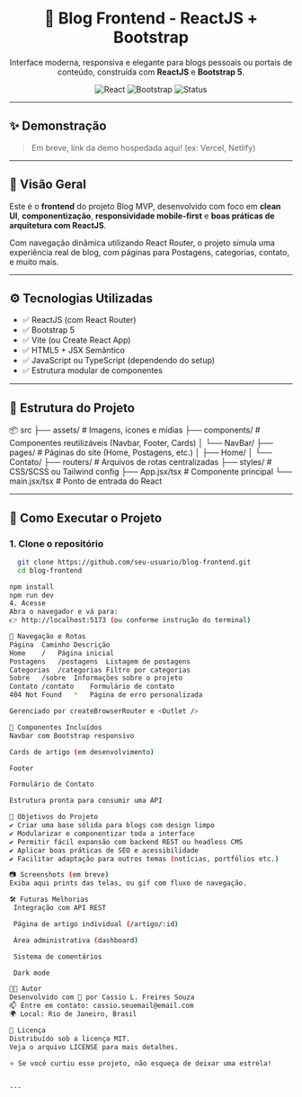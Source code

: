 <h1 align="center">📰 Blog Frontend - ReactJS + Bootstrap</h1>

<p align="center">
  Interface moderna, responsiva e elegante para blogs pessoais ou portais de conteúdo, construída com <strong>ReactJS</strong> e <strong>Bootstrap 5</strong>.
</p>

<p align="center">
  <img alt="React" src="https://img.shields.io/badge/react-18.0.0-61DAFB?style=for-the-badge&logo=react&logoColor=white" />
  <img alt="Bootstrap" src="https://img.shields.io/badge/bootstrap-5.3.0-7952B3?style=for-the-badge&logo=bootstrap&logoColor=white" />
  <img alt="Status" src="https://img.shields.io/badge/status-em%20desenvolvimento-yellow?style=for-the-badge" />
</p>

---

## ✨ Demonstração

> Em breve, link da demo hospedada aqui! (ex: Vercel, Netlify)

---

## 📌 Visão Geral

Este é o **frontend** do projeto Blog MVP, desenvolvido com foco em **clean UI**, **componentização**, **responsividade mobile-first** e **boas práticas de arquitetura com ReactJS**.

Com navegação dinâmica utilizando React Router, o projeto simula uma experiência real de blog, com páginas para Postagens, categorias, contato, e muito mais.

---

## ⚙️ Tecnologias Utilizadas

- ✅ ReactJS (com React Router)
- ✅ Bootstrap 5
- ✅ Vite (ou Create React App)
- ✅ HTML5 + JSX Semântico
- ✅ JavaScript ou TypeScript (dependendo do setup)
- ✅ Estrutura modular de componentes

---

## 📁 Estrutura do Projeto
📦 src
├── assets/ # Imagens, ícones e mídias
├── components/ # Componentes reutilizáveis (Navbar, Footer, Cards)
│ └── NavBar/
├── pages/ # Páginas do site (Home, Postagens, etc.)
│ ├── Home/
│ └── Contato/
├── routers/ # Arquivos de rotas centralizadas
├── styles/ # CSS/SCSS ou Tailwind config
├── App.jsx/tsx # Componente principal
└── main.jsx/tsx # Ponto de entrada do React

---

## 🚀 Como Executar o Projeto

### 1. Clone o repositório

```bash
  git clone https://github.com/seu-usuario/blog-frontend.git
  cd blog-frontend

npm install
npm run dev
4. Acesse
Abra o navegador e vá para:
👉 http://localhost:5173 (ou conforme instrução do terminal)

🔗 Navegação e Rotas
Página	Caminho	Descrição
Home	/	Página inicial
Postagens	/postagens	Listagem de postagens
Categorias	/categorias	Filtro por categorias
Sobre	/sobre	Informações sobre o projeto
Contato	/contato	Formulário de contato
404 Not Found	*	Página de erro personalizada

Gerenciado por createBrowserRouter e <Outlet />

🧩 Componentes Incluídos
Navbar com Bootstrap responsivo

Cards de artigo (em desenvolvimento)

Footer

Formulário de Contato

Estrutura pronta para consumir uma API

🎯 Objetivos do Projeto
✔️ Criar uma base sólida para blogs com design limpo
✔️ Modularizar e componentizar toda a interface
✔️ Permitir fácil expansão com backend REST ou headless CMS
✔️ Aplicar boas práticas de SEO e acessibilidade
✔️ Facilitar adaptação para outros temas (notícias, portfólios etc.)

📷 Screenshots (em breve)
Exiba aqui prints das telas, ou gif com fluxo de navegação.

🛠️ Futuras Melhorias
 Integração com API REST

 Página de artigo individual (/artigo/:id)

 Área administrativa (dashboard)

 Sistema de comentários

 Dark mode

👨‍💻 Autor
Desenvolvido com 💙 por Cassio L. Freires Souza
📫 Entre em contato: cassio.seuemail@email.com
🌍 Local: Rio de Janeiro, Brasil

📄 Licença
Distribuído sob a licença MIT.
Veja o arquivo LICENSE para mais detalhes.

⭐ Se você curtiu esse projeto, não esqueça de deixar uma estrela!


---



